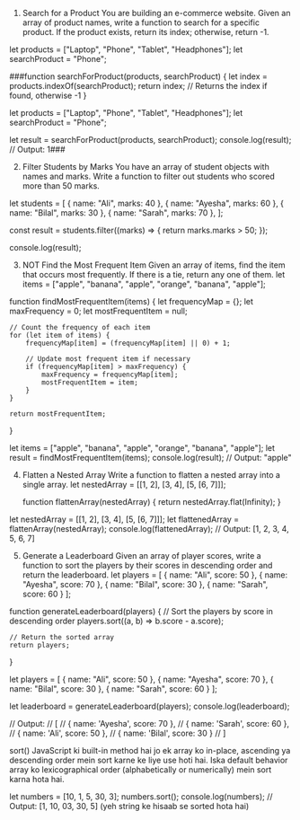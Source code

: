 1. Search for a Product
   You are building an e-commerce website. Given an array of product names, write a function to search for a specific product. If the product exists, return its index; otherwise, return -1.

let products = ["Laptop", "Phone", "Tablet", "Headphones"];
let searchProduct = "Phone";

###function searchForProduct(products, searchProduct) {
let index = products.indexOf(searchProduct);
return index; // Returns the index if found, otherwise -1
}

let products = ["Laptop", "Phone", "Tablet", "Headphones"];
let searchProduct = "Phone";

let result = searchForProduct(products, searchProduct);
console.log(result); // Output: 1###

2. Filter Students by Marks
   You have an array of student objects with names and marks. Write a function to filter out students who scored more than 50 marks.

let students = [
{ name: "Ali", marks: 40 },
{ name: "Ayesha", marks: 60 },
{ name: "Bilal", marks: 30 },
{ name: "Sarah", marks: 70 },
];

const result = students.filter((marks) => {
return marks.marks > 50;
});

console.log(result);

3. NOT Find the Most Frequent Item
   Given an array of items, find the item that occurs most frequently. If there is a tie, return any one of them.
   let items = ["apple", "banana", "apple", "orange", "banana", "apple"];

function findMostFrequentItem(items) {
let frequencyMap = {};
let maxFrequency = 0;
let mostFrequentItem = null;

    // Count the frequency of each item
    for (let item of items) {
        frequencyMap[item] = (frequencyMap[item] || 0) + 1;

        // Update most frequent item if necessary
        if (frequencyMap[item] > maxFrequency) {
            maxFrequency = frequencyMap[item];
            mostFrequentItem = item;
        }
    }

    return mostFrequentItem;

}

let items = ["apple", "banana", "apple", "orange", "banana", "apple"];
let result = findMostFrequentItem(items);
console.log(result); // Output: "apple"

4. Flatten a Nested Array
   Write a function to flatten a nested array into a single array.
   let nestedArray = [[1, 2], [3, 4], [5, [6, 7]]];

   function flattenArray(nestedArray) {
   return nestedArray.flat(Infinity);
   }

let nestedArray = [[1, 2], [3, 4], [5, [6, 7]]];
let flattenedArray = flattenArray(nestedArray);
console.log(flattenedArray); // Output: [1, 2, 3, 4, 5, 6, 7]

5. Generate a Leaderboard
   Given an array of player scores, write a function to sort the players by their scores in descending order and return the leaderboard.
   let players = [
   { name: "Ali", score: 50 },
   { name: "Ayesha", score: 70 },
   { name: "Bilal", score: 30 },
   { name: "Sarah", score: 60 }
   ];

function generateLeaderboard(players) {
// Sort the players by score in descending order
players.sort((a, b) => b.score - a.score);

    // Return the sorted array
    return players;

}

let players = [
{ name: "Ali", score: 50 },
{ name: "Ayesha", score: 70 },
{ name: "Bilal", score: 30 },
{ name: "Sarah", score: 60 }
];

let leaderboard = generateLeaderboard(players);
console.log(leaderboard);

// Output:
// [
// { name: 'Ayesha', score: 70 },
// { name: 'Sarah', score: 60 },
// { name: 'Ali', score: 50 },
// { name: 'Bilal', score: 30 }
// ]

sort() JavaScript ki built-in method hai jo ek array ko in-place, ascending ya descending order mein sort karne ke liye use hoti hai. Iska default behavior array ko lexicographical order (alphabetically or numerically) mein sort karna hota hai.

let numbers = [10, 1, 5, 30, 3];
numbers.sort();
console.log(numbers); // Output: [1, 10, 03, 30, 5] (yeh string ke hisaab se sorted hota hai)
